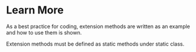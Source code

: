 # Learn More

As a best practice for coding, extension methods are written as an example and how to use them is shown.

Extension methods must be defined as static methods under static class.
